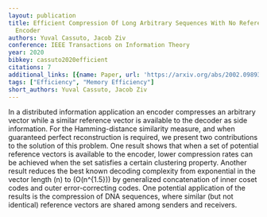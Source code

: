 ```yaml
---
layout: publication
title: Efficient Compression Of Long Arbitrary Sequences With No Reference At The
  Encoder
authors: Yuval Cassuto, Jacob Ziv
conference: IEEE Transactions on Information Theory
year: 2020
bibkey: cassuto2020efficient
citations: 7
additional_links: [{name: Paper, url: 'https://arxiv.org/abs/2002.09893'}]
tags: ["Efficiency", "Memory Efficiency"]
short_authors: Yuval Cassuto, Jacob Ziv
---
```

In a distributed information application an encoder compresses an arbitrary
vector while a similar reference vector is available to the decoder as side
information. For the Hamming-distance similarity measure, and when guaranteed
perfect reconstruction is required, we present two contributions to the
solution of this problem. One result shows that when a set of potential
reference vectors is available to the encoder, lower compression rates can be
achieved when the set satisfies a certain clustering property. Another result
reduces the best known decoding complexity from exponential in the vector
length \(n\) to \(O(n^\{1.5\})\) by generalized concatenation of inner coset codes
and outer error-correcting codes. One potential application of the results is
the compression of DNA sequences, where similar (but not identical) reference
vectors are shared among senders and receivers.
